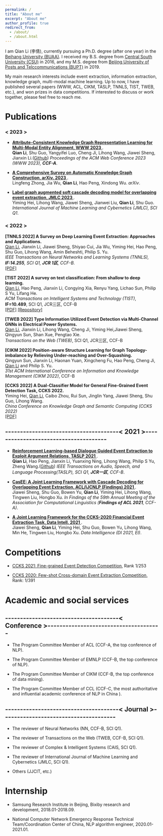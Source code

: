 ```yaml
---
permalink: /
title: "About me"
excerpt: "About me"
author_profile: true
redirect_from: 
  - /about/
  - /about.html
---
```


I am Qian Li (李倩), currently pursuing a Ph.D. degree (after one year) in the [Beihang University (BUAA)](https://buaa.edu.cn/). I received my B.S. degree from [Central South University (CSU)](https://www.csu.edu.cn/) in 2016, and my M.S. degree from [Beijing University of Posts and Telccommunications (BUPT)](https://www.bupt.edu.cn/) in 2019.  

My main research interests include event extraction, information extraction, knowledge graph, multi-modal machine learning. Up to now, I have published several papers (WWW, ACL, CIKM, TASLP, TNNLS, TIST, TWEB, etc.), and won prizes in data competitions. If interested to discuss or work together, please feel free to reach me.


# Publications

### < 2023 >

- **<a href="https://github.com/xiaoqian19940510/ACK-MMEA" target="_blank">Attribute-Consistent Knowledge Graph Representation Learning for Multi-Modal Entity Alignment, WWW 2023 </a>**.<br>
  **Qian Li**, Shu Guo, Yangyifei Luo, Cheng Ji, Lihong Wang, Jiawei Sheng, Jianxin Li.(<a href="https://github.com/xiaoqian19940510/ACK-MMEA" target="_blank">Github</a>)
  *Proceedings of the ACM Web Conference 2023 (WWW 2023), **CCF-A***.


- **<a href="https://arxiv.org/abs/2302.05019" target="_blank">A Comprehensive Survey on Automatic Knowledge Graph Construction,  arXiv. 2023 </a>**.<br>
  Lingfeng Zhong, Jia Wu, **Qian Li**, Hao Peng, Xindong Wu. *arXiv*.
  
- **<a href="https://ieeexplore.ieee.org/abstract/document/9927311/" target="_blank">Label graph augmented soft cascade decoding model for overlapping event extraction,  JMLC 2023 </a>**.<br>
  Yiming Hei, Lihong Wang, Jiawei Sheng, Jianwei Liu, **Qian Li**, Shu Guo. *International Journal of Machine Learning and Cybernetics (JMLC), SCI Q1*.
  


### < 2022 >

**[TNNLS 2022] A Survey on Deep Learning Event Extraction: Approaches and Applications.**<br>
<u>Qian Li</u>, Jianxin Li, Jiawei Sheng, Shiyao Cui, Jia Wu, Yiming Hei, Hao Peng, Shu Guo, Lihong Wang, Amin Beheshti, Philip S. Yu.<br>
*IEEE Transactions on Neural Networks and Learning Systems (TNNLS), **IF:14.255**, SCI Q1, **JCR 1区**, CCF-B.*<br>
[[PDF]](https://ieeexplore.ieee.org/abstract/document/9927311/)

**[TIST 2022] A survey on text classification: From shallow to deep learning.**<br>
<u>Qian Li</u>, Hao Peng, Jianxin Li, Congying Xia, Renyu Yang, Lichao Sun, Philip S Yu, Lifang He. <br>
*ACM Transactions on Intelligent Systems and Technology (TIST)*, **IF=10.489**, SCI Q1, JCR三区, CCF-B<br>
[[PDF]](https://dl.acm.org/doi/abs/10.1145/3495162)
[[Repository]](https://github.com/xiaoqian19940510/text-classification-surveys)

**[TWEB 2022] Type Information Utilized Event Detection via Multi-Channel GNNs in Electrical Power Systems.**<br>
<u>Qian Li</u>, Jianxin Li, Lihong Wang, Cheng Ji, Yiming Hei,Jiawei Sheng, Qingyun Sun, Shan Xue, Pengtao Xie.<br>
*Transactions on the Web (TWEB)*, SCI Q1, JCR三区, CCF-B<br>

**[CIKM 2022] Position-aware Structure Learning for Graph Topology-imbalance by Relieving Under-reaching and Over-Squashing.**<br>
Qingyun Sun, Jianxin Li, Haonan Yuan, Xingcheng Fu, Hao Peng, Cheng Ji, <u>Qian Li</u> and Philip S. Yu.<br>
*31st ACM International Conference on Information and Knowledge Management (CIKM 2022)*, CCF-B<br>

**[CCKS 2022] A Dual-Classifier Model for General Fine-Grained Event Detection Task, CCKS 2022.**<br>
Yiming Hei, <u>Qian Li</u>, Caibo Zhou, Rui Sun, Jinglin Yang, Jiawei Sheng, Shu Guo, Lihong Wang.<br>
*China Conference on Knowledge Graph and Semantic Computing (CCKS 2022)*<br>
[[PDF]](https://link.springer.com/chapter/10.1007/978-981-19-0713-5_3)

<!-- - **<a href="https://ieeexplore.ieee.org/abstract/document/9927311/" target="_blank">A Survey on Deep Learning Event Extraction: Approaches and Applications,  TNNLS 2022 </a>**.<br>
  **Qian Li**, Jianxin Li, Jiawei Sheng, Shiyao Cui, Jia Wu, Yiming Hei, Hao Peng, Shu Guo, Lihong Wang, Amin Beheshti, Philip S. Yu. *IEEE Transactions on Neural Networks and Learning Systems (TNNLS), **IF=14.255**, SCI Q1, **JCR一区**, CCF-B*

- **<a href="https://dl.acm.org/doi/abs/10.1145/3495162" target="_blank">A survey on text classification: From shallow to deep learning, TIST 2022 </a>**.<br>
  **Qian Li**, Hao Peng, Jianxin Li, Congying Xia, Renyu Yang, Lichao Sun, Philip S Yu, Lifang He.(<a href="https://github.com/xiaoqian19940510/text-classification-surveys" target="_blank">Github</a>)
  *ACM Transactions on Intelligent Systems and Technology (TIST), **IF=10.489**, SCI Q1, JCR三区*.


- **<a href="https://ieeexplore.ieee.org/abstract/document/9927311/" target="_blank">Type Information Utilized Event Detection via Multi-Channel GNNs in Electrical Power Systems,  TWEB 2022 </a>**.<br>
  **Qian Li**, Jianxin Li, Lihong Wang, Cheng Ji, Yiming Hei,Jiawei Sheng, Qingyun Sun, Shan Xue, Pengtao Xie. *Transactions on the Web (TWEB), SCI Q1, JCR三区, CCF-B*

- **<a href="https://aclanthology.org/2021.findings-acl.14/"> Position-aware Structure Learning for Graph Topology-imbalance by Relieving Under-reaching and Over-Squashing, CIKM 2022 </a>**.<br>
  Qingyun Sun, Jianxin Li, Haonan Yuan, Xingcheng Fu, Hao Peng, Cheng Ji, **Qian Li** and Philip S. Yu.
  *31st ACM International Conference on Information and Knowledge Management (CIKM), CCF-B*.


- **<a href="https://link.springer.com/chapter/10.1007/978-981-19-0713-5_3" target="_blank">A Dual-Classifier Model for General Fine-Grained Event Detection Task,  CCKS, 2022 </a>**.<br>
  Yiming Hei, **Qian Li**, Caibo Zhou, Rui Sun, Jinglin Yang, Jiawei Sheng, Shu Guo, Lihong Wang. *China Conference on Knowledge Graph and Semantic Computing (CCKS) 2022*. -->

##       --------------------------------------< 2021 >--------------------------------------

- **<a href="https://ieeexplore.ieee.org/abstract/document/9664363" target="_blank">Reinforcement Learning-based Dialogue Guided Event Extraction to Exploit Argument Relations, TASLP 2021 </a>**.<br>
  **Qian Li**, Hao Peng, Jianxin Li, Yuanxing Ning, Lihong Wang, Philip S Yu, Zheng Wang.(<a href="https://github.com/xiaoqian19940510/TASLP-EAREE" target="_blank">Github</a>)
  *IEEE Transactions on Audio, Speech, and Language Processing(TASLP), SCI Q1, **JCR一区**, CCF-B*.


- **<a href="https://aclanthology.org/2021.findings-acl.14/">CasEE: A Joint Learning Framework with Cascade Decoding for Overlapping Event Extraction, ACL/IJCNLP (Findings) 2021 </a>**.<br>
  Jiawei Sheng, Shu Guo, Bowen Yu, **Qian Li**, Yiming Hei, Lihong Wang, Tingwen Liu, Hongbo Xu.
  *In Findings of the 59th Annual Meeting of the Association for Computational Linguistics (**Findings of ACL 2021**, CCF-A)*.




- **<a href="https://direct.mit.edu/dint/article/3/3/444/100995/A-Joint-Learning-Framework-for-the-CCKS-2020" target="_blank">A Joint Learning Framework for the CCKS-2020 Financial Event Extraction Task,  Data Intell. 2021 </a>**.<br>
  Jiawei Sheng, **Qian Li**, Yiming Hei, Shu Guo, Bowen Yu, Lihong Wang, Min He, Tingwen Liu, Hongbo Xu. *Data Intelligence (DI 2021, EI)*.
  



# Competitions

- [CCKS 2021: Fine-grained Event Detection Competition](http://sigkg.cn/ccks2021/), Rank 1/253 

- [CCKS 2020: Few-shot Cross-domain Event Extraction Competition](http://sigkg.cn/ccks2020/?page_id=69#task4), Rank: 1/391 


# Academic and social services

##   --------------------------------------< Conference >--------------------------------------

- The Program Committee Member of ACL (CCF-A, the top conference of NLP).

- The Program Committee Member of EMNLP (CCF-B, the top conference of NLP).

- The Program Committee Member of CIKM (CCF-B, the top conference of data mining).

- The Program Committee Member of CCL (CCF-C, the most authoritative and influential academic conference of NLP in China ).


##   --------------------------------------< Journal >--------------------------------------
- The reviewer of Neural Networks (NN, CCF-B, SCI Q1).

- The reviewer of Transactions on the Web (TWEB, CCF-B, SCI Q1).

- The reviewer of Complex & Intelligent Systems (CAIS, SCI Q1).

- The reviewer of International Journal of Machine Learning and Cybernetics (JMLC, SCI Q1).

- Others (JJCIT, etc.)






# Internship

- Samsung Research Institute in Beijing, Bixiby research and development, 2018.01-2018.09.

- National Computer Network Emergency Response Technical Team/Coordination Center of China, NLP algorithm engineer, 2020.01-2021.01.


